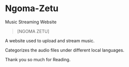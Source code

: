 # Ngoma-Zetu
Music Streaming Website

> [NGOMA ZETU]

A website used to upload and stream music.

Categorizes the audio files under different local languages.



Thank you so much for Reading.
